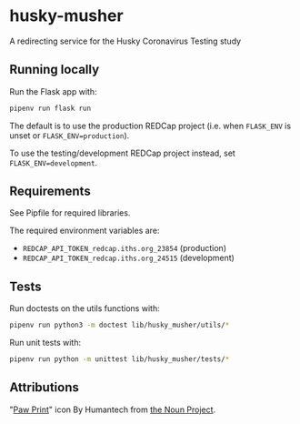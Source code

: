 # husky-musher
A redirecting service for the Husky Coronavirus Testing study

## Running locally
Run the Flask app with:
```sh
pipenv run flask run
```

The default is to use the production REDCap project (i.e. when `FLASK_ENV` is
unset or `FLASK_ENV=production`).

To use the testing/development REDCap project instead, set
`FLASK_ENV=development`.

## Requirements
See Pipfile for required libraries.

The required environment variables are:
* `REDCAP_API_TOKEN_redcap.iths.org_23854` (production)
* `REDCAP_API_TOKEN_redcap.iths.org_24515` (development)


## Tests
Run doctests on the utils functions with:
```sh
pipenv run python3 -m doctest lib/husky_musher/utils/*
```

Run unit tests with:
```sh
pipenv run python -m unittest lib/husky_musher/tests/*
```


## Attributions
"[Paw Print](https://thenounproject.com/search/?q=dog+paw&i=3354750)" icon By Humantech from [the Noun Project](http://thenounproject.com/).
